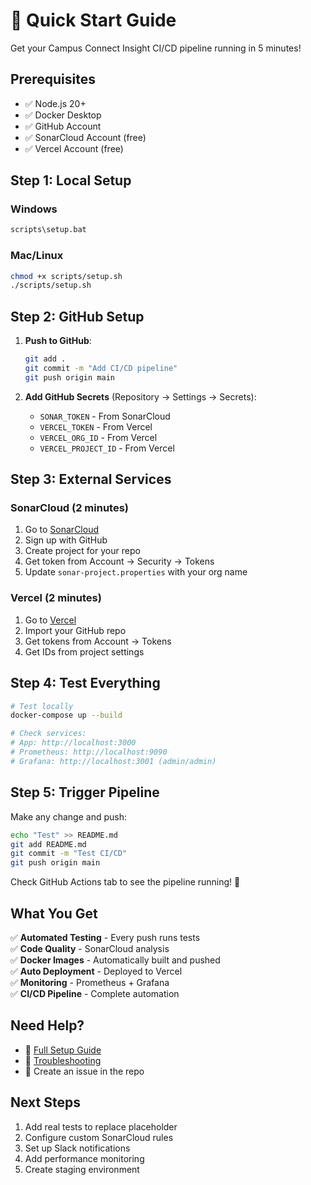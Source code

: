 # 🚀 Quick Start Guide

Get your Campus Connect Insight CI/CD pipeline running in 5 minutes!

## Prerequisites

- ✅ Node.js 20+
- ✅ Docker Desktop
- ✅ GitHub Account
- ✅ SonarCloud Account (free)
- ✅ Vercel Account (free)

## Step 1: Local Setup

### Windows
```cmd
scripts\setup.bat
```

### Mac/Linux
```bash
chmod +x scripts/setup.sh
./scripts/setup.sh
```

## Step 2: GitHub Setup

1. **Push to GitHub**:
   ```bash
   git add .
   git commit -m "Add CI/CD pipeline"
   git push origin main
   ```

2. **Add GitHub Secrets** (Repository → Settings → Secrets):
   - `SONAR_TOKEN` - From SonarCloud
   - `VERCEL_TOKEN` - From Vercel
   - `VERCEL_ORG_ID` - From Vercel
   - `VERCEL_PROJECT_ID` - From Vercel

## Step 3: External Services

### SonarCloud (2 minutes)
1. Go to [SonarCloud](https://sonarcloud.io)
2. Sign up with GitHub
3. Create project for your repo
4. Get token from Account → Security → Tokens
5. Update `sonar-project.properties` with your org name

### Vercel (2 minutes)
1. Go to [Vercel](https://vercel.com)
2. Import your GitHub repo
3. Get tokens from Account → Tokens
4. Get IDs from project settings

## Step 4: Test Everything

```bash
# Test locally
docker-compose up --build

# Check services:
# App: http://localhost:3000
# Prometheus: http://localhost:9090
# Grafana: http://localhost:3001 (admin/admin)
```

## Step 5: Trigger Pipeline

Make any change and push:
```bash
echo "Test" >> README.md
git add README.md
git commit -m "Test CI/CD"
git push origin main
```

Check GitHub Actions tab to see the pipeline running! 🎉

## What You Get

✅ **Automated Testing** - Every push runs tests  
✅ **Code Quality** - SonarCloud analysis  
✅ **Docker Images** - Automatically built and pushed  
✅ **Auto Deployment** - Deployed to Vercel  
✅ **Monitoring** - Prometheus + Grafana  
✅ **CI/CD Pipeline** - Complete automation  

## Need Help?

- 📖 [Full Setup Guide](docs/CI-CD-SETUP.md)
- 🐛 [Troubleshooting](docs/CI-CD-SETUP.md#troubleshooting)
- 📧 Create an issue in the repo

## Next Steps

1. Add real tests to replace placeholder
2. Configure custom SonarCloud rules
3. Set up Slack notifications
4. Add performance monitoring
5. Create staging environment 